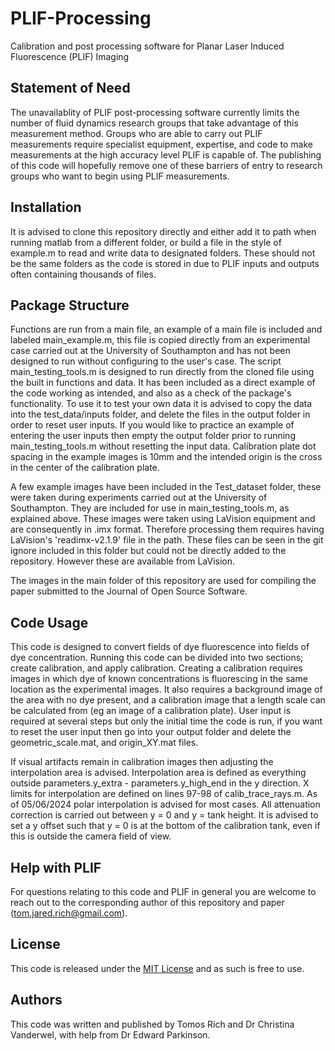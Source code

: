 # PLIF-Processing
Calibration and post processing software for Planar Laser Induced Fluorescence (PLIF) Imaging

## Statement of Need

The unavailablity of PLIF post-processing software currently limits the number of fluid dynamics research groups that take advantage of this measurement method. 
Groups who are able to carry out PLIF measurements require specialist equipment, expertise, and code to make measurements at the high accuracy level PLIF is capable of. 
The publishing of this code will hopefully remove one of these barriers of entry to research groups who want to begin using PLIF measurements.

## Installation

It is advised to clone this repository directly and either add it to path when running matlab from a different folder, or build a file in the style of example.m to read and write data to designated folders. These should not be the same folders as the code is stored in due to PLIF inputs and outputs often containing thousands of files.

## Package Structure

Functions are run from a main file, an example of a main file is included and labeled main_example.m, this file is copied directly from an experimental case carried out
at the University of Southampton and has not been designed to run without configuring to the user's case. 
The script main_testing_tools.m is designed to run directly from the cloned file using the built in functions and data. It has been included as a direct example 
of the code working as intended, and also as a check of the package's functionality.
To use it to test your own data it is advised to copy the data into the test_data/inputs folder, and delete the files in the output folder in order to reset user inputs.
If you would like to practice an example of entering the user inputs then empty the output folder prior to running main_testing_tools.m without resetting the input data. 
Calibration plate dot spacing in the example images is 10mm and the intended origin is the cross in the center of the calibration plate.

A few example images have been included in the Test_dataset folder, these were taken during experiments carried out at the University of Southampton.
They are included for use in main_testing_tools.m, as explained above.
These images were taken using LaVision equipment and are consequently in .imx format. Therefore processing them requires having LaVision's 'readimx-v2.1.9' file in the path. These files can be seen in the git ignore included in this folder but could not be directly added to the repository. However these are available from LaVision.

The images in the main folder of this repository are used for compiling the paper submitted to the Journal of Open Source Software.

## Code Usage

This code is designed to convert fields of dye fluorescence into fields of dye concentration.
Running this code can be divided into two sections; create calibration, and apply calibration. 
Creating a calibration requires images in which dye of known concentrations is fluorescing in the same location as the experimental images.
It also requires a background image of the area with no dye present, and a calibration image that a length scale can be calculated from (eg an image of a calibration plate).
User input is required at several steps but only the initial time the code is run, if you want to reset the user input then go into your output folder and delete the geometric_scale.mat, and origin_XY.mat files.

If visual artifacts remain in calibration images then adjusting the interpolation area is advised.
Interpolation area is defined as everything outside parameters.y_extra - parameters.y_high_end in the y direction.
X limits for interpolation are defined on lines 97-98 of calib_trace_rays.m.
As of 05/06/2024 polar interpolation is advised for most cases.
All attenuation correction is carried out between y = 0 and y = tank height. It is advised to set a y offset such that y = 0  is at the bottom of the calibration tank, even if this is outside the camera field of view.

## Help with PLIF

For questions relating to this code and PLIF in general you are welcome to reach out to the corresponding author of this repository and paper (tom.jared.rich@gmail.com).

## License 

This code is released under the [MIT License](https://github.com/TomosRich/PLIF-Processing/blob/c39caa88c8ee45d53652856914d5cbd8655d92e4/LICENSE) and as such is free to use.

## Authors

This code was written and published by Tomos Rich and Dr Christina Vanderwel, with help from Dr Edward Parkinson.
